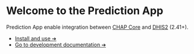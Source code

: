 # Welcome to the Prediction App
Prediction App enable integration between [CHAP Core](https://github.com/dhis2-chap/chap-core) and [DHIS2](https://dhis2.org/) (2.41+).

- [Install and use ➔](https://dhis2-chap.github.io/chap-core/prediction-app/prediction-app.html) 
- [Go to development documentation ➔](doc/development/README.md) 


